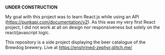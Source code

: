 **UNDER CONSTRUCTION**

My goal with this project was to learn React.js while using an API (https://punkapi.com/documentation/v2). As this was my very first React project, I did not work at all on design nor responsiveness but solely on the react/javascript logic.

This repository is a side project displaying the beer catalogue of the Brewdog brewery.
Live at https://enshrined-zephyr.glitch.me/

